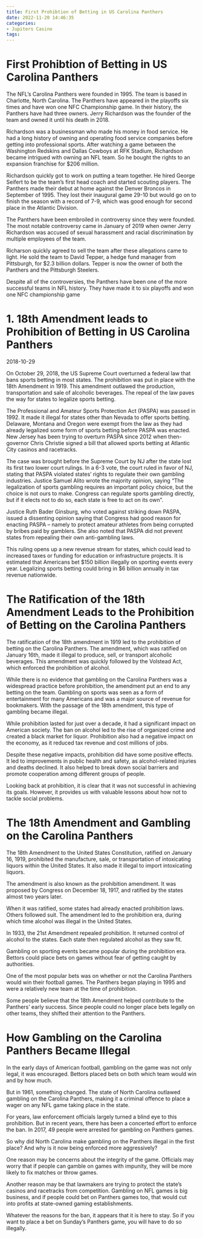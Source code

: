 ```yaml
---
title: First Prohibtion of Betting in US Carolina Panthers
date: 2022-11-20 14:46:35
categories:
- Jupiters Casino
tags:
---
```



#  First Prohibtion of Betting in US Carolina Panthers

The NFL’s Carolina Panthers were founded in 1995. The team is based in Charlotte, North Carolina. The Panthers have appeared in the playoffs six times and have won one NFC Championship game. In their history, the Panthers have had three owners. Jerry Richardson was the founder of the team and owned it until his death in 2018.

Richardson was a businessman who made his money in food service. He had a long history of owning and operating food service companies before getting into professional sports. After watching a game between the Washington Redskins and Dallas Cowboys at RFK Stadium, Richardson became intrigued with owning an NFL team. So he bought the rights to an expansion franchise for $206 million. 

Richardson quickly got to work on putting a team together. He hired George Seifert to be the team’s first head coach and started scouting players. The Panthers made their debut at home against the Denver Broncos in September of 1995. They lost their inaugural game 29-10 but would go on to finish the season with a record of 7-9, which was good enough for second place in the Atlantic Division.

The Panthers have been embroiled in controversy since they were founded. The most notable controversy came in January of 2019 when owner Jerry Richardson was accused of sexual harassment and racial discrimination by multiple employees of the team. 

 Richarson quickly agreed to sell the team after these allegations came to light. He sold the team to David Tepper, a hedge fund manager from Pittsburgh, for $2.3 billion dollars. Tepper is now the owner of both the Panthers and the Pittsburgh Steelers. 

Despite all of the controversies, the Panthers have been one of the more successful teams in NFL history. They have made it to six playoffs and won one NFC championship game

# 1. 18th Amendment leads to Prohibition of Betting in US Carolina Panthers

2018-10-29

On October 29, 2018, the US Supreme Court overturned a federal law that bans sports betting in most states. The prohibition was put in place with the 18th Amendment in 1919. This amendment outlawed the production, transportation and sale of alcoholic beverages. The repeal of the law paves the way for states to legalize sports betting.

The Professional and Amateur Sports Protection Act (PASPA) was passed in 1992. It made it illegal for states other than Nevada to offer sports betting. Delaware, Montana and Oregon were exempt from the law as they had already legalized some form of sports betting before PASPA was enacted. New Jersey has been trying to overturn PASPA since 2012 when then-governor Chris Christie signed a bill that allowed sports betting at Atlantic City casinos and racetracks.

The case was brought before the Supreme Court by NJ after the state lost its first two lower court rulings. In a 6-3 vote, the court ruled in favor of NJ, stating that PASPA violated states’ rights to regulate their own gambling industries. Justice Samuel Alito wrote the majority opinion, saying “The legalization of sports gambling requires an important policy choice, but the choice is not ours to make. Congress can regulate sports gambling directly, but if it elects not to do so, each state is free to act on its own”.

Justice Ruth Bader Ginsburg, who voted against striking down PASPA, issued a dissenting opinion saying that Congress had good reason for enacting PASPA – namely to protect amateur athletes from being corrupted by bribes paid by gamblers. She also noted that PASPA did not prevent states from repealing their own anti-gambling laws.

This ruling opens up a new revenue stream for states, which could lead to increased taxes or funding for education or infrastructure projects. It is estimated that Americans bet $150 billion illegally on sporting events every year. Legalizing sports betting could bring in $6 billion annually in tax revenue nationwide.

#  The Ratification of the 18th Amendment Leads to the Prohibition of Betting on the Carolina Panthers

The ratification of the 18th amendment in 1919 led to the prohibition of betting on the Carolina Panthers. The amendment, which was ratified on January 16th, made it illegal to produce, sell, or transport alcoholic beverages. This amendment was quickly followed by the Volstead Act, which enforced the prohibition of alcohol.

While there is no evidence that gambling on the Carolina Panthers was a widespread practice before prohibition, the amendment put an end to any betting on the team. Gambling on sports was seen as a form of entertainment for many Americans and was a major source of revenue for bookmakers. With the passage of the 18th amendment, this type of gambling became illegal.

While prohibition lasted for just over a decade, it had a significant impact on American society. The ban on alcohol led to the rise of organized crime and created a black market for liquor. Prohibition also had a negative impact on the economy, as it reduced tax revenue and cost millions of jobs.

Despite these negative impacts, prohibition did have some positive effects. It led to improvements in public health and safety, as alcohol-related injuries and deaths declined. It also helped to break down social barriers and promote cooperation among different groups of people.

Looking back at prohibition, it is clear that it was not successful in achieving its goals. However, it provides us with valuable lessons about how not to tackle social problems.

#  The 18th Amendment and Gambling on the Carolina Panthers

The 18th Amendment to the United States Constitution, ratified on January 16, 1919, prohibited the manufacture, sale, or transportation of intoxicating liquors within the United States. It also made it illegal to import intoxicating liquors.

The amendment is also known as the prohibition amendment. It was proposed by Congress on December 18, 1917, and ratified by the states almost two years later.

When it was ratified, some states had already enacted prohibition laws. Others followed suit. The amendment led to the prohibition era, during which time alcohol was illegal in the United States.

In 1933, the 21st Amendment repealed prohibition. It returned control of alcohol to the states. Each state then regulated alcohol as they saw fit.

Gambling on sporting events became popular during the prohibition era. Bettors could place bets on games without fear of getting caught by authorities.

One of the most popular bets was on whether or not the Carolina Panthers would win their football games. The Panthers began playing in 1995 and were a relatively new team at the time of prohibition.

Some people believe that the 18th Amendment helped contribute to the Panthers’ early success. Since people could no longer place bets legally on other teams, they shifted their attention to the Panthers.

#  How Gambling on the Carolina Panthers Became Illegal

In the early days of American football, gambling on the game was not only legal, it was encouraged. Bettors placed bets on both which team would win and by how much.

But in 1961, something changed. The state of North Carolina outlawed gambling on the Carolina Panthers, making it a criminal offence to place a wager on any NFL game taking place in the state.

For years, law enforcement officials largely turned a blind eye to this prohibition. But in recent years, there has been a concerted effort to enforce the ban. In 2017, 49 people were arrested for gambling on Panthers games.

So why did North Carolina make gambling on the Panthers illegal in the first place? And why is it now being enforced more aggressively?

One reason may be concerns about the integrity of the game. Officials may worry that if people can gamble on games with impunity, they will be more likely to fix matches or throw games.

Another reason may be that lawmakers are trying to protect the state’s casinos and racetracks from competition. Gambling on NFL games is big business, and if people could bet on Panthers games too, that would cut into profits at state-owned gaming establishments.

Whatever the reasons for the ban, it appears that it is here to stay. So if you want to place a bet on Sunday’s Panthers game, you will have to do so illegally.